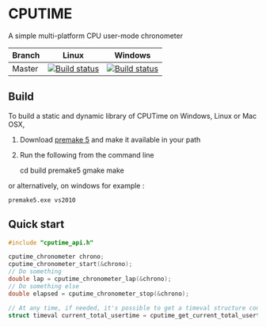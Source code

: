 CPUTIME
=======
A simple multi-platform CPU user-mode chronometer

Branch | Linux | Windows
--- | --- | ---
Master | [![Build status](https://travis-ci.org/centaurean/cputime.svg?branch=master)](https://travis-ci.org/centaurean/cputime.svg?branch=master) | [![Build status](https://ci.appveyor.com/api/projects/status/vfuxoenyd0y9iidx/branch/master?svg=true)](https://ci.appveyor.com/project/gpnuma/cputime/branch/master)

Build
-----
To build a static and dynamic library of CPUTime on Windows, Linux or Mac OSX,

1) Download [premake 5](http://premake.github.io/) and make it available in your path

2) Run the following from the command line

    cd build
    premake5 gmake
    make

or alternatively, on windows for example :

    premake5.exe vs2010

Quick start
-----------
```C
#include "cputime_api.h"

cputime_chronometer chrono;
cputime_chronometer_start(&chrono);
// Do something
double lap = cputime_chronometer_lap(&chrono);
// Do something else
double elapsed = cputime_chronometer_stop(&chrono);

// At any time, if needed, it's possible to get a timeval structure containing the total elapsed usermode time
struct timeval current_total_usertime = cputime_get_current_total_usertime();
